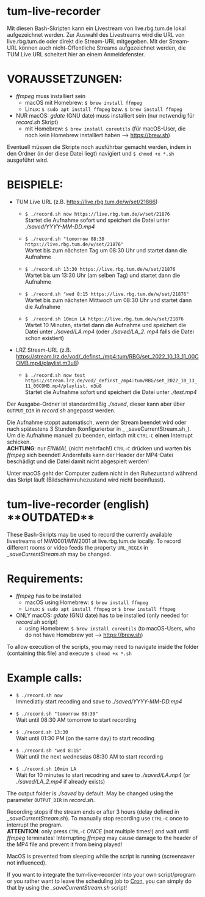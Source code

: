 # tum-live-recorder
Mit diesen Bash-Skripten kann ein Livestream von live.rbg.tum.de lokal aufgezeichnet werden.
Zur Auswahl des Livestreams wird die URL von live.rbg.tum.de oder direkt die Stream-URL mitgegeben.
Mit der Stream-URL können auch nicht-Öffentliche Streams aufgezeichnet werden, die TUM Live URL scheitert hier an einem
Anmeldefenster.


# VORAUSSETZUNGEN:
- _ffmpeg_ muss installiert sein
  - macOS mit Homebrew:  `$ brew install ffmpeg`
  - Linux:               `$ sudo apt install ffmpeg` bzw. `$ brew install ffmpeg`
- NUR macOS: _gdate_ (GNU date) muss installiert sein (nur notwendig für _record.sh_ Skript)
  - mit Homebrew:        `$ brew install coreutils`
    (für macOS-User, die noch kein Homebrew installiert haben —> https://brew.sh)

Eventuell müssen die Skripte noch ausführbar gemacht werden, indem in den Ordner (in der diese Datei liegt) navigiert
und `$ chmod +x *.sh` ausgeführt wird.

# BEISPIELE:

- TUM Live URL (z.B. https://live.rbg.tum.de/w/set/21866)
  - `$ ./record.sh now https://live.rbg.tum.de/w/set/21876`    
    Startet die Aufnahme sofort und speichert die Datei unter _./saved/YYYY-MM-DD.mp4_

  - `$ ./record.sh "tomorrow 08:30 https://live.rbg.tum.de/w/set/21876"`    
    Wartet bis zum nächsten Tag um 08:30 Uhr und startet dann die Aufnahme

  - `$ ./record.sh 13:30 https://live.rbg.tum.de/w/set/21876`    
    Wartet bis um 13:30 Uhr (am selben Tag) und startet dann die Aufnahme

  - `$ ./record.sh "wed 8:15 https://live.rbg.tum.de/w/set/21876"`    
    Wartet bis zum nächsten Mittwoch um 08:30 Uhr und startet dann die Aufnahme

  - `$ ./record.sh 10min LA https://live.rbg.tum.de/w/set/21876`    
    Wartet 10 Minuten, startet dann die Aufnahme und speichert die Datei unter _./saved/LA.mp4_ (oder _./saved/LA_2.
    mp4_ falls die Datei schon existiert)

- LRZ Stream-URL (z.B. https://stream.lrz.de/vod/_definst_/mp4:tum/RBG/set_2022_10_13_11_00COMB.mp4/playlist.m3u8)
  - `$ ./record.sh now test https://stream.lrz.de/vod/_definst_/mp4:tum/RBG/set_2022_10_13_11_00COMB.mp4/playlist.
    m3u8`    
    Startet die Aufnahme sofort und speichert die Datei unter _./test.mp4_

Der Ausgabe-Ordner ist standardmäßig _./saved_, dieser kann aber über `OUTPUT_DIR` in _record.sh_ angepasst werden.

Die Aufnahme stoppt automatisch, wenn der Stream beendet wird oder nach spätestens 3 Stunden (konfigurierbar in _
\_saveCurrentStream.sh_).
Um die Aufnahme manuell zu beenden, einfach mit `CTRL-C` **einen** Interrupt schicken.   
**ACHTUNG**: nur _EINMAL_ (nicht mehrfach!) `CTRL-C` drücken und warten bis _ffmpeg_ sich beendet! Andernfalls kann der
Header der MP4-Datei beschädigt und die Datei damit nicht abgespielt werden!

Unter macOS geht der Computer zudem nicht in den Ruhezustand während das Skript läuft (Bildschirmruhezustand wird nicht
beeinflusst).

# tum-live-recorder (english) \*\*OUTDATED**
These Bash-Skripts may be used to record the currently available livestreams of MW0001/MW2001 at live.rbg.tum.de locally.
To record different rooms or video feeds the property `URL_REGEX` in _\_saveCurrentStream.sh_ may be changed.


# Requirements:
- _ffmpeg_ has to be installed
  - macOS using Homebrew:  `$ brew install ffmpeg`
  - Linux:               `$ sudo apt install ffmpeg` or `$ brew install ffmpeg`
- ONLY macOS: _gdate_ (GNU date) has to be installed (only needed for _record.sh_ script)
  - using Homebrew:        `$ brew install coreutils`
(to macOS-Users, who do not have Homebrew yet —> https://brew.sh)

To allow execution of the scripts, you may need to navigate inside the folder (containing this file) and execute `$ chmod +x *.sh`


# Example calls:
- `$ ./record.sh now`    
  Immediatly start recoding and save to _./saved/YYYY-MM-DD.mp4_

- `$ ./record.sh "tomorrow 08:30"`    
  Wait until 08:30 AM tomorrow to start recording

- `$ ./record.sh 13:30`    
  Wait until 01:30 PM (on the same day) to start recoding

- `$ ./record.sh "wed 8:15"`    
  Wait until the next wednesdas 08:30 AM to start recording

- `$ ./record.sh 10min LA`    
  Wait for 10 minutes to start recodring and save to _./saved/LA.mp4_ (or _./saved/LA_2.mp4_ if already exists)


The output folder is _./saved_ by default. May be changed using the parameter `OUTPUT_DIR` in _record.sh_.

Recording stops if the stream ends or after 3 hours (delay defined in _\_saveCurrentStream.sh_).
To manually stop recording use `CTRL-C` once to interrupt the program.   
**ATTENTION**: only press `CTRL-C` _ONCE_ (not multiple times!) and wait until _ffmpeg_ terminates! Interrupting _ffmpeg_ may cause damage to the header of the MP4 file and prevent it from being played!

MacOS is prevented from sleeping while the script is running (screensaver not influenced).


If you want to integrate the tum-live-recorder into your own script/program or you rather want to leave the scheduling job to [Cron](https://en.wikipedia.org/wiki/Cron), you can simply do that by using the _\_saveCurrentStream.sh_ script!
